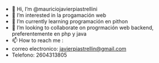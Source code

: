 - 👋 Hi, I’m @mauriciojavierpiastrellini
- 👀 I’m interested in  la progamación  web
- 🌱 I’m currently learning  programación en pithon
- 💞️ I’m looking to collaborate on progrmación web  backend, preferentemente en  php y java
- 📫 How to reach me :
- correo  electronico: javierpiastrellin@gmail.com
- Telefono: 2604313805
<!---
mauriciojavierpiastrellini/mauriciojavierpiastrellini is a ✨ special ✨ repository because its `README.md` (this file) appears on your GitHub profile.
You can click the Preview link to take a look at your changes.
--->
